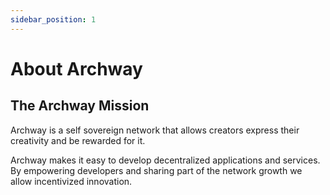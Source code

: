 ```yaml
---
sidebar_position: 1
---
```


# About Archway

## The Archway Mission
Archway is a self sovereign network that allows creators express their creativity and be rewarded for it.

Archway makes it easy to develop decentralized applications and services. By empowering developers and sharing part of the network growth we allow incentivized innovation.

